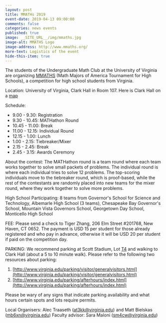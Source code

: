 ```yaml
---
layout: post
title: MMATHs 2019
event-date: 2019-04-13 09:00:00
comments: false
categories: news events
published: true
image: __SITE_URL__/img/mmaths.jpg
image-alt: MMATHS Logo
image-address: http://www.mmaths.org/
more-text: Logistics of the event
hide-this-item: true
---
```


The students of the Undergraduate Math Club at the University of Virginia are organizing [MMATHS](http://www.mmaths.org/) (Math Majors of America Tournament for High Schools), a competition for
high school students from Virginia. 

<!--more-->

Location: University of Virginia, Clark Hall in Room 107. Here is Clark Hall on a [map](http://www.virginia.edu/webmap/popPages/21-clarkhall.html)

Schedule:
- 9.00 - 9.30: Registration
- 9.30 - 10.45: MATHathon Round
- 10.45 - 11.00: Break
- 11.00 - 12.15: Individual Round 
- 12.15 - 1.00: Lunch 
- 1.00 - 2.15: Tiebreaker/Mixer
- 2.15 - 2.45: Break
- 2.45 - 3.15: Awards Ceremony

About the contest: The MATHathon round is a team round where each team works together to solve small packets of problems. The individual round is where each individual tries to solve 12 problems. The top-scoring individuals move to the tiebreaker round, which is proof-based, while the rest of the contestants are randomly placed into new teams for the mixer round, where they work together to solve more problems.

High School Participating: 
8 teams from Governor's School for Science and Technology, Albemarle High School (3 teams), Chesapeake Bay Governor's School, Mountain Vista Governors School, Georgetown Day School, Monticello High School

FEE: Please send a check to Tiger Zhang, 206 Elm Street #201768, New Haven, CT 0652. The payment is USD 15 per student for those already registered and who pay in advance, otherwise it will be USD 20 per student if paid on the competition day.

PARKING: We recommend parking at Scott Stadium, Lot [T4](http://www.virginia.edu/parking/facilities/stadiumlots.html) and walking to Clark Hall (about a 5 to 10 minute walk). Please refer to the following two resources about parking:

1. [http://www.virginia.edu/parking/visitor/generalvisitors.html](http://www.virginia.edu/parking/visitor/generalvisitors.html)
2. [http://www.virginia.edu/parking/afterhours/index.html](http://www.virginia.edu/parking/afterhours/index.html)

Please be wary of any signs that indicate parking availability and what hours certain spots and lots require permits.

Local Organisers: Alec Traaseth ([at3kk@virginia.edu](mailto:at3kk@virginia.edu)) and Matt Bielskas ([mb6xn@virginia.edu](mailto:mb6xn@virginia.edu))
Faculty advisor: Sara Maloni ([sm4cw@virginia.edu](mailto:sm4cw@virginia.edu))
